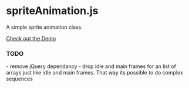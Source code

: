 # spriteAnimation.js

A simple sprite animation class.

<a href="https://jsfiddle.net/f88cykjz/1/">Check out the Demo</a>

<h3>TODO</h3>
- remove jQuery dependancy
- drop idle and main frames for an list of arrays just like idle and main frames. That way its possible to do complex sequences
